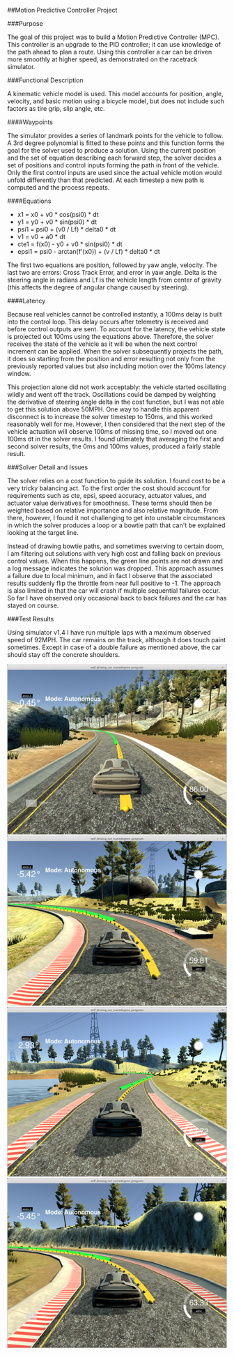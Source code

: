##Motion Predictive Controller Project

###Purpose

The goal of this project was to build a Motion Predictive Controller (MPC).  This controller is an upgrade to the PID controller; it can use knowledge of the path ahead to plan a route.  Using this controller a car can be driven more smoothly at higher speed, as demonstrated on the racetrack simulator.

###Functional Description

A kinematic vehicle model is used.  This model accounts for position, angle, velocity, and basic motion using a bicycle model, but does not include such factors as tire grip, slip angle, etc.

####Waypoints

The simulator provides a series of landmark points for the vehicle to follow.  A 3rd degree polynomial is fitted to these points and this function forms the goal for the solver used to produce a solution.  Using the current position and the set of equation describing each forward step, the solver decides a set of positions and control inputs forming the path in front of the vehicle.  Only the first control inputs are used since the actual vehicle motion would unfold differently than that predicted.  At each timestep a new path is computed and the process repeats.

####Equations

* x1 = x0 + v0 * cos(psi0) * dt
* y1 = y0 + v0 * sin(psi0) * dt
* psi1 = psi0 + (v0 / Lf) * delta0 * dt
* v1 = v0 + a0 * dt
* cte1 = f(x0) - y0 + v0 * sin(psi0) * dt
* epsi1 = psi0 - arctan(f'(x0)) + (v / Lf) * delta0 * dt

The first two equations are position, followed by yaw angle, velocity.  The last two are errors:  Cross Track Error, and error in yaw angle. Delta is the steering angle in radians and Lf is the vehicle length from center of gravity (this affects the degree of angular change caused by steering).

####Latency

Because real vehicles cannot be controlled instantly, a 100ms delay is built into the control loop.  This delay occurs after telemetry is received and before control outputs are sent.  To account for the latency, the vehicle state is projected out 100ms using the equations above.  Therefore, the solver receives the state of the vehicle as it will be when the next control increment can be applied.  When the solver subsequently projects the path, it does so starting from the position and error resulting not only from the previously reported values but also including motion over the 100ms latency window.

This projection alone did not work acceptably:  the vehicle started oscillating wildly and went off the track.  Oscillations could be damped by weighting the derivative of steering angle delta in the cost function, but I was not able to get this solution above 50MPH.  One way to handle this apparent disconnect is to increase the solver timestep to 150ms, and this worked reasonably well for me.  However, I then considered that the next step of the vehicle actuation will observe 100ms of missing time, so I moved out one 100ms dt in the solver results.  I found ultimately that averaging the first and second solver results, the 0ms and 100ms values, produced a fairly stable result.

###Solver Detail and Issues

The solver relies on a cost function to guide its solution.  I found cost to be a very tricky balancing act.  To the first order the cost should account for requirements such as cte, epsi, speed accuracy, actuator values, and actuator value derivatives for smoothness.  These terms should then be weighted based on relative importance and also relative magnitude.  From there, however, I found it not challenging to get into unstable circumstances in which the solver produces a loop or a bowtie path that can't be explained looking at the target line.

Instead of drawing bowtie paths, and sometimes swerving to certain doom, I am filtering out solutions with very high cost and falling back on previous control values.  When this happens, the green line points are not drawn and a log message indicates the solution was dropped.  This approach assumes a failure due to local minimum, and in fact I observe that the associated results suddenly flip the throttle from near full positive to -1.  The approach is also limited in that the car will crash if multiple sequential failures occur.  So far I have observed only occasional back to back failures and the car has stayed on course.

###Test Results

Using simulator v1.4 I have run multiple laps with a maximum observed speed of 92MPH.  The car remains on the track, although it does touch paint sometimes.  Except in case of a double failure as mentioned above, the car should stay off the concrete shoulders.

![First turn](images/screenshot1.png "First Turn")
![Second turn](images/screenshot2.png "Second Turn")
![Third turn](images/screenshot3.png "Third Turn")
![Fourth turn](images/screenshot4.png "Fourth Turn")



